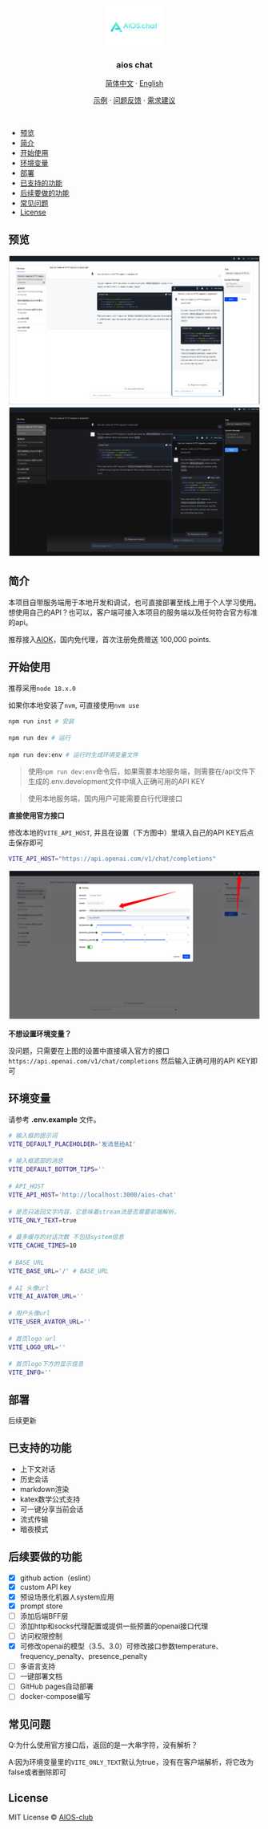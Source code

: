 <div align="center">
  <a href="https://github.com/AIOS-club/lite.aios.chat">
    <img src="src/assets/img/AIOS-LOGO.png" alt="Logo" width="120" height="80">
  </a>

  <h3 align="center">aios chat</h3>

  <p align="center">
    <a href="https://github.com/AIOS-club/aios.chat/">简体中文</a>
    ·
    <a href="https://github.com/AIOS-club/aios.chat/blob/main/README.en.md">English</a>
  </p>

  <p align="center">
    <a href="https://www.aios.chat">示例</a>
    ·
    <a href="https://github.com/AIOS-club/lite.aios.chat/issues">问题反馈</a>
    ·
    <a href="https://github.com/AIOS-club/lite.aios.chat/issues">需求建议</a>
  </p>
</div>

<br />

- [预览](#预览)
- [简介](#简介)
- [开始使用](#开始使用)
- [环境变量](#环境变量)
- [部署](#部署)
- [已支持的功能](#已支持的功能)
- [后续要做的功能](#后续要做的功能)
- [常见问题](#常见问题)
- [License](#license)

## 预览
<img src="docs/preview.png" />
<img src="docs/dark-preview.png" />
<br />

## 简介
本项目自带服务端用于本地开发和调试，也可直接部署至线上用于个人学习使用。
想使用自己的API？也可以，客户端可接入本项目的服务端以及任何符合官方标准的api。

推荐接入[AIOK](https://key.aios.chat)，国内免代理，首次注册免费赠送 100,000 points.
## 开始使用
推荐采用```node 18.x.0```

如果你本地安装了```nvm```, 可直接使用```nvm use```


```bash
npm run inst # 安装

npm run dev # 运行

npm run dev:env # 运行时生成环境变量文件
```

> 使用```npm run dev:env```命令后，如果需要本地服务端，则需要在/api文件下生成的.env.development文件中填入正确可用的API KEY

> 使用本地服务端，国内用户可能需要自行代理接口

**直接使用官方接口**

修改本地的```VITE_API_HOST```, 并且在设置（下方图中）里填入自己的API KEY后点击保存即可
```bash
VITE_API_HOST="https://api.openai.com/v1/chat/completions"
```

<img src="docs/api-key.png" />

**不想设置环境变量？**

没问题，只需要在上图的设置中直接填入官方的接口
```https://api.openai.com/v1/chat/completions```
然后输入正确可用的API KEY即可

## 环境变量
请参考 **.env.example** 文件。<br />
```bash
# 输入框的提示词
VITE_DEFAULT_PLACEHOLDER='发消息给AI'

# 输入框底部的消息
VITE_DEFAULT_BOTTOM_TIPS=''

# API_HOST
VITE_API_HOST='http://localhost:3000/aios-chat'

# 是否只返回文字内容，它意味着stream流是否需要前端解析。
VITE_ONLY_TEXT=true

# 最多缓存的对话次数 不包括system信息
VITE_CACHE_TIMES=10

# BASE_URL
VITE_BASE_URL='/' # BASE_URL

# AI 头像url
VITE_AI_AVATOR_URL=''

# 用户头像url
VITE_USER_AVATOR_URL=''

# 首页logo url
VITE_LOGO_URL=''

# 首页logo下方的显示信息
VITE_INFO=''
```

## 部署
后续更新

## 已支持的功能
- 上下文对话
- 历史会话
- markdown渲染
- katex数学公式支持
- 可一键分享当前会话
- 流式传输
- 暗夜模式

## 后续要做的功能
- [x] github action（eslint）
- [x] custom API key
- [x] 预设场景化机器人system应用
- [x] prompt store
- [ ] 添加后端BFF层
- [ ] 添加http和socks代理配置或提供一些预置的openai接口代理
- [ ] 访问权限控制
- [x] 可修改openai的模型（3.5、3.0）可修改接口参数temperature、frequency_penalty、presence_penalty
- [ ] 多语言支持
- [ ] 一键部署文档
- [ ] GitHub pages自动部署
- [ ] docker-compose编写

## 常见问题

Q:为什么使用官方接口后，返回的是一大串字符，没有解析？

A:因为环境变量里的```VITE_ONLY_TEXT```默认为true，没有在客户端解析，将它改为false或者删除即可
## License

MIT License © [AIOS-club](./LICENSE)